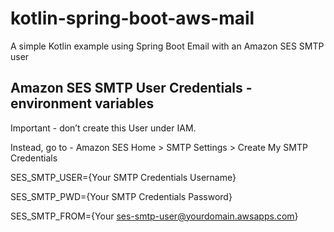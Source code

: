 # kotlin-spring-boot-aws-mail
A simple Kotlin example using Spring Boot Email with an Amazon SES SMTP user

## Amazon SES SMTP User Credentials - environment variables
Important - don’t create this User under IAM. 

Instead, go to - Amazon SES Home > SMTP Settings > Create My SMTP Credentials


SES_SMTP_USER={Your SMTP Credentials Username}

SES_SMTP_PWD={Your SMTP Credentials Password}

SES_SMTP_FROM={Your ses-smtp-user@yourdomain.awsapps.com}
